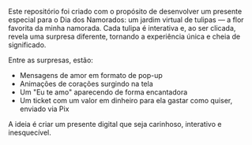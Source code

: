 Este repositório foi criado com o propósito de desenvolver um presente especial para o Dia dos Namorados: um jardim virtual de tulipas — a flor favorita da minha namorada. Cada tulipa é interativa e, ao ser clicada, revela uma surpresa diferente, tornando a experiência única e cheia de significado.

Entre as surpresas, estão:
- Mensagens de amor em formato de pop-up  
- Animações de corações surgindo na tela  
- Um "Eu te amo" aparecendo de forma encantadora  
- Um ticket com um valor em dinheiro para ela gastar como quiser, enviado via Pix  

A ideia é criar um presente digital que seja carinhoso, interativo e inesquecível.
